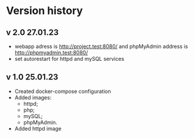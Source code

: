 # Version history

## v 2.0 27.01.23
   - webapp adress is http://project.test:8080/ and 
     phpMyAdmin address is  http://phpmyadmin.test:8080/
   - set autorestart for httpd and mySQL services

## v 1.0 25.01.23

   - Created docker-compose configuration
   - Added images:
     - httpd;
     - php;
     - mySQL;
     - phpMyAdmin.
   - Added httpd image

